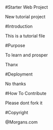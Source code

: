 #Starter Web Project

New tutorial project

#Introduction

This is a tutorial file

#Purpose

To learn and prosper


Thanx

#Deployment

No thanks

#How To Contribute

Please dont
fork
it 

#Copyright

@Morgans.com

